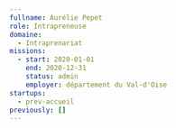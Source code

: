 ```yaml
---
fullname: Aurélie Pepet
role: Intrapreneuse
domaine:
  - Intraprenariat
missions:
  - start: 2020-01-01
    end: 2020-12-31
    status: admin
    employer: département du Val-d'Oise
startups:
  - prev-accueil
previously: []
---
```

